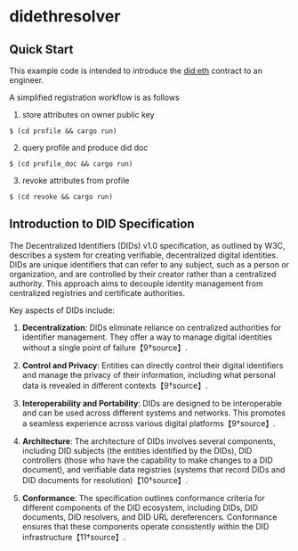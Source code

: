 # didethresolver

## Quick Start

This example code is intended to introduce the [did:eth](https://github.com/veramolabs/did-eth) contract to an engineer.

A simplified registration workflow is as follows

1. store attributes on owner public key 
```
$ (cd profile && cargo run)
```
2. query profile and produce did doc
```
$ (cd profile_doc && cargo run)
```
3. revoke attributes from profile
```
$ (cd revoke && cargo run)
```

## Introduction to DID Specification

The Decentralized Identifiers (DIDs) v1.0 specification, as outlined by W3C, describes a system for creating verifiable, decentralized digital identities. DIDs are unique identifiers that can refer to any subject, such as a person or organization, and are controlled by their creator rather than a centralized authority. This approach aims to decouple identity management from centralized registries and certificate authorities.

Key aspects of DIDs include:

1. **Decentralization**: DIDs eliminate reliance on centralized authorities for identifier management. They offer a way to manage digital identities without a single point of failure【9†source】.

2. **Control and Privacy**: Entities can directly control their digital identifiers and manage the privacy of their information, including what personal data is revealed in different contexts【9†source】.

3. **Interoperability and Portability**: DIDs are designed to be interoperable and can be used across different systems and networks. This promotes a seamless experience across various digital platforms【9†source】.

4. **Architecture**: The architecture of DIDs involves several components, including DID subjects (the entities identified by the DIDs), DID controllers (those who have the capability to make changes to a DID document), and verifiable data registries (systems that record DIDs and DID documents for resolution)【10†source】.

5. **Conformance**: The specification outlines conformance criteria for different components of the DID ecosystem, including DIDs, DID documents, DID resolvers, and DID URL dereferencers. Conformance ensures that these components operate consistently within the DID infrastructure【11†source】.

